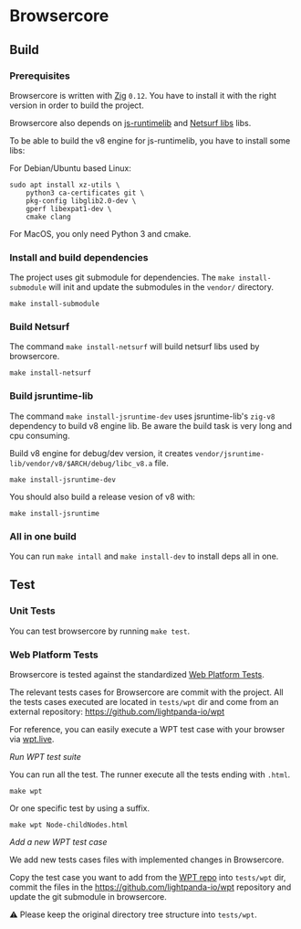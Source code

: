 # Browsercore

## Build

### Prerequisites

Browsercore is written with [Zig](https://ziglang.org/) `0.12`. You have to
install it with the right version in order to build the project.

Browsercore also depends on
[js-runtimelib](https://github.com/francisbouvier/jsruntime-lib/) and
[Netsurf libs](https://www.netsurf-browser.org/) libs.

To be able to build the v8 engine for js-runtimelib, you have to install some libs:

For Debian/Ubuntu based Linux:
```
sudo apt install xz-utils \
    python3 ca-certificates git \
    pkg-config libglib2.0-dev \
    gperf libexpat1-dev \
    cmake clang
```

For MacOS, you only need Python 3 and cmake.

### Install and build dependencies

The project uses git submodule for dependencies.
The `make install-submodule` will init and update the submodules in the `vendor/`
directory.

```
make install-submodule
```

### Build Netsurf

The command `make install-netsurf` will build netsurf libs used by browsercore.
```
make install-netsurf
```

### Build jsruntime-lib

The command `make install-jsruntime-dev` uses jsruntime-lib's `zig-v8` dependency to build v8 engine lib.
Be aware the build task is very long and cpu consuming.

Build v8 engine for debug/dev version, it creates
`vendor/jsruntime-lib/vendor/v8/$ARCH/debug/libc_v8.a` file.

```
make install-jsruntime-dev
```

You should also build a release vesion of v8 with:

```
make install-jsruntime
```

### All in one build

You can run `make intall` and `make install-dev` to install deps all in one.

## Test

### Unit Tests

You can test browsercore by running `make test`.

### Web Platform Tests

Browsercore is tested against the standardized [Web Platform
Tests](https://web-platform-tests.org/).

The relevant tests cases for Browsercore are commit with the project.
All the tests cases executed are located in `tests/wpt` dir and come from an
external repository: https://github.com/lightpanda-io/wpt

For reference, you can easily execute a WPT test case with your browser via
[wpt.live](https://wpt.live).

*Run WPT test suite*

You can run all the test.
The runner execute all the tests ending with `.html`.
```
make wpt
```

Or one specific test by using a suffix.
```
make wpt Node-childNodes.html
```

*Add a new WPT test case*

We add new tests cases files with implemented changes in Browsercore.

Copy the test case you want to add from the [WPT
repo](https://github.com/web-platform-tests/wpt) into `tests/wpt` dir, commit
the files in the https://github.com/lightpanda-io/wpt repository and update the
git submodule in browsercore.

:warning: Please keep the original directory tree structure into `tests/wpt`.
